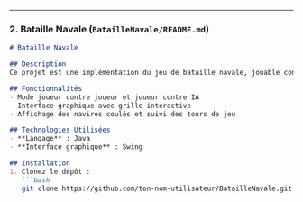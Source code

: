 
---

### 2. Bataille Navale (`BatailleNavale/README.md`)

```markdown
# Bataille Navale

## Description
Ce projet est une implémentation du jeu de bataille navale, jouable contre l'ordinateur ou un autre joueur. Le but est de couler tous les navires de l'adversaire en trouvant leur position cachée sur la grille.

## Fonctionnalités
- Mode joueur contre joueur et joueur contre IA
- Interface graphique avec grille interactive
- Affichage des navires coulés et suivi des tours de jeu

## Technologies Utilisées
- **Langage** : Java
- **Interface graphique** : Swing

## Installation
1. Clonez le dépôt :
   ```bash
   git clone https://github.com/ton-nom-utilisateur/BatailleNavale.git

